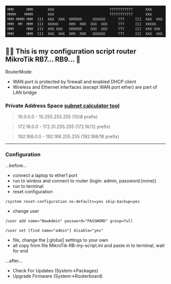 ![This is an image](mikrotik.png)

## :man_beard: This is my configuration script router MikroTik RB7... RB9... :rocket:

RouterMode:

- WAN port is protected by firewall and enabled DHCP client
- Wireless and Ethernet interfaces (except WAN port ether) are part of LAN bridge

### Private Address Space [subnet calculator tool](https://subnet.im)

> 10.0.0.0 - 10.255.255.255 (10/8 prefix)

> 172.16.0.0 - 172.31.255.255 (172.16/12 prefix)

> 192.168.0.0 - 192.168.255.255 (192.168/16 prefix)

---

### Configuration

...before...

- connect a laptop to ether1 port
- run to winbox and connect to router (login: admin, password:(none))
- run to terminal
- reset configuration

```
/system reset-configuration no-defaults=yes skip-backup=yes
```

- change user

```
/user add name="NewAdmin" password="PASSWORD" group=full
```

```
/user set [find name="admin"] disable="yes"
```

- file, change the [:global] settings to your own
- all copy from file MikroTik-RB-my-script.ini and
  paste in to terminal, wait for end

...after...

- Check For Updates (System→Packages)
- Upgrade Firmware (System→Routerboard)
